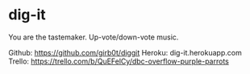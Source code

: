 dig-it
======

You are the tastemaker. Up-vote/down-vote music.

Github: https://github.com/girb0t/diggit
Heroku: dig-it.herokuapp.com
Trello: https://trello.com/b/QuEFelCy/dbc-overflow-purple-parrots
